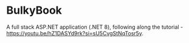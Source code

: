 # BulkyBook
A full stack ASP.NET application (.NET 8), following along the tutorial - https://youtu.be/hZ1DASYd9rk?si=sU5CvgStNqTosr5y.
